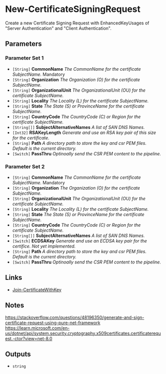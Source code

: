 # New-CertificateSigningRequest

Create a new Certificate Signing Request with EnhancedKeyUsages of "Server Authentication" and "Client Authentication".

## Parameters

### Parameter Set 1

- `[String]` **CommonName** _The CommonName for the certificate SubjectName._ Mandatory
- `[String]` **Organization** _The Organization (O) for the certificate SubjectName._ 
- `[String]` **OrganizationalUnit** _The OrganizationalUnit (OU) for the certificate SubjectName._ 
- `[String]` **Locality** _The Locality (L) for the certificate SubjectName._ 
- `[String]` **State** _The State (S) or ProvinceName for the certificate SubjectName._ 
- `[String]` **CountryCode** _The CountryCode (C) or Region for the certificate SubjectName._ 
- `[String[]]` **SubjectAlternativeNames** _A list of SAN DNS Names._ 
- `[Int32]` **RSAKeyLength** _Generate and use an RSA key pair of this size for the certificate._ 
- `[String]` **Path** _A directory path to store the key and csr PEM files. Default is the current directory._ 
- `[Switch]` **PassThru** _Optinoally send the CSR PEM content to the pipeline._ 

### Parameter Set 2

- `[String]` **CommonName** _The CommonName for the certificate SubjectName._ Mandatory
- `[String]` **Organization** _The Organization (O) for the certificate SubjectName._ 
- `[String]` **OrganizationalUnit** _The OrganizationalUnit (OU) for the certificate SubjectName._ 
- `[String]` **Locality** _The Locality (L) for the certificate SubjectName._ 
- `[String]` **State** _The State (S) or ProvinceName for the certificate SubjectName._ 
- `[String]` **CountryCode** _The CountryCode (C) or Region for the certificate SubjectName._ 
- `[String[]]` **SubjectAlternativeNames** _A list of SAN DNS Names._ 
- `[Switch]` **ECDSAKey** _Generate and use an ECDSA key pair for the certifice. Not yet implemented._ 
- `[String]` **Path** _A directory path to store the key and csr PEM files. Default is the current directory._ 
- `[Switch]` **PassThru** _Optinoally send the CSR PEM content to the pipeline._ 

## Links

- [Join-CertificateWithKey](Join-CertificateWithKey.md)

## Notes

https://stackoverflow.com/questions/48196350/generate-and-sign-certificate-request-using-pure-net-framework
https://learn.microsoft.com/en-us/dotnet/api/system.security.cryptography.x509certificates.certificaterequest.-ctor?view=net-8.0

## Outputs

- `string`
